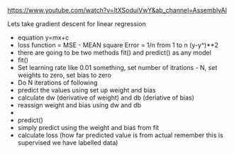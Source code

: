 https://www.youtube.com/watch?v=ltXSoduiVwY&ab_channel=AssemblyAI

Lets take gradient descent for linear regression

* equation y=mx+c
* loss function = MSE - MEAN square Error = 1/n from 1 to n (y-y^)**2
* there are going to be two methods fit() and predict() as any model
* fit()
* Set learning rate like 0.01 something, set number of itrations - N, set weights to zero, set bias to zero
* Do N iterations of following
*   predict the values using set up weight and bias
*   calculate dw (derivative of weight) and db (deriative of bias)
*   reassign weight and bias using dw and db
*
* predict()
* simply predict using the weight and bias from fit
*  calculate loss (how far predicted value is from actual remember this is supervised we have labelled data)
